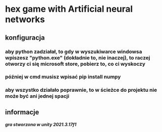 # hex game with Artificial neural networks

## konfiguracja

### aby python zadziałał, to gdy w wyszukiwarce windowsa wpiszesz "python.exe" (dokładnie to, nie inaczej), to raczej otworzy ci się microsoft store, pobierz to, co ci wyskoczy
### później w cmd musisz wpisać pip install numpy
### aby wszystko działało poprawnie, to w ścieżce do projektu nie może być ani jednej spacji

## informacje

##### gra stworzona w unity 2021.3.17f1
